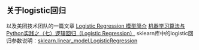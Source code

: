 ## 关于logistic回归


以及美团技术团队的一篇文章 
[Logistic Regression 模型简介](http://tech.meituan.com/intro_to_logistic_regression.html)
[机器学习算法与Python实践之（七）逻辑回归（Logistic Regression）](http://blog.csdn.net/zouxy09/article/details/20319673)
sklearn库中的logistic回归参数说明：[sklearn.linear_model.LogisticRegression](http://scikit-learn.org/stable/modules/generated/sklearn.linear_model.LogisticRegression.html#sklearn.linear_model.LogisticRegression)
